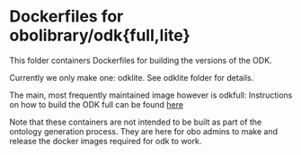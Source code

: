 # Dockerfiles for obolibrary/odk{full,lite}

This folder containers Dockerfiles for building the versions of the ODK.

Currently we only make one: odklite. See odklite folder for details.

The main, most frequently maintained image however is odkfull: Instructions on how to build the ODK full can be found [here](https://github.com/INCATools/ontology-development-kit/blob/master/Makefile)

Note that these containers are not intended to be built as part of the
ontology generation process. They are here for obo admins to make and
release the docker images required for odk to work.


